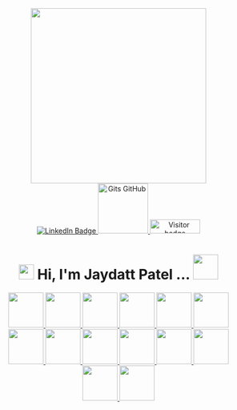 <div id="header" align="center">
          <img  src="https://github-readme-stats.vercel.app/api/top-langs/?username=jaydattpatel&langs_count=20&layout=compact&theme=highcontrast&count_private=true&hide=Jupyter%20Notebook&exclude_repo=Python-3-Programming-Coursera-University-of-Michigan,Python-Project-pillow-tesseract-and-opencv-coursera" width="350">
</div>

<div id="badges" align="center">
  <a href="https://www.linkedin.com/in/jaydattpatel/">
    <img src="https://img.shields.io/badge/LinkedIn-blue?style=for-the-badge&logo=linkedin&logoColor=white" alt="LinkedIn Badge"/>
  </a>
  <a href="https://gist.github.com/jaydattpatel">
    <img src="https://github.com/jaydattpatel/jaydattpatel/assets/124486498/33b65b12-f794-4eb1-a939-a5d8f02f91d7/gist.png" width="100" alt="Gits GitHub"/>
  </a>
  <img src="https://api.visitorbadge.io/api/visitors?path=jaydattpatel%2Fjaydattpatel&label=Visitors&labelColor=%23720026&countColor=%23ffae00" alt="Visitor badge" width="100" height="28"/>
</div>

<h1 align="center">
  <img src="https://media.giphy.com/media/hvRJCLFzcasrR4ia7z/giphy.gif" width="30px"/>
  Hi, I'm Jaydatt Patel ...
  <img src="https://github.com/jaydattpatel/jaydattpatel/assets/124486498/f638a46c-4b87-4316-88fc-b573dfe1f926" width="50px"/>
</h1>
    <div id="repoLinks" align="center">
      <a href="https://github.com/jaydattpatel/MERN-Full-Stack-Web-Development">
        <img
          src="https://github.com/user-attachments/assets/315455e8-84af-4460-ad22-e05d48cd98cd"
          width="70"
        />
      </a>
      <a href="https://github.com/jaydattpatel/MERN-Full-Stack-Web-Development">
        <img
          src="https://github.com/user-attachments/assets/31d75fdf-f0a9-47c7-b160-4c7a5a47c74f"
          width="70"
        />
      </a>
      <a href="https://github.com/jaydattpatel/MERN-Full-Stack-Web-Development">
        <img
          src="https://github.com/user-attachments/assets/ab7c4e45-d50b-448e-839c-c3ffe32725d0"
          width="70"
        />
      </a>
      <a href="https://github.com/jaydattpatel/MERN-Full-Stack-Web-Development">
        <img
          src="https://github.com/user-attachments/assets/179b4a02-47ce-484d-9556-02168538874d"
          width="70"
        />
      </a>
      <a href="https://github.com/jaydattpatel/MERN-Full-Stack-Web-Development">
        <img
          src="https://github.com/user-attachments/assets/75b08fe3-74a6-4281-8203-d38e3bcf144a"
          width="70"
        />
      </a>
      <a href="https://github.com/jaydattpatel/MERN-Full-Stack-Web-Development">
        <img
          src="https://github.com/user-attachments/assets/ac76dadf-c85c-4a20-b05e-1ac0a0331b65"
          width="70"
        />
      </a>
      <a href="https://github.com/jaydattpatel/JavaScript">
        <img
          src="https://github.com/user-attachments/assets/d38a437a-21a9-406f-bce5-9432f222658c"
          width="70"
        />
      </a>
      <a href="https://github.com/jaydattpatel/Git-Commands">
        <img
          src="https://github.com/user-attachments/assets/675df6de-4e2c-4abe-a3bd-8a90bf8a97b3"
          width="70"
        />
      </a>
      <a href="https://github.com/jaydattpatel/Python-Programming">
        <img
          src="https://github.com/user-attachments/assets/bd34f38d-2b1e-4504-bba9-0bf30a3fc7a0"
          width="70"
        />
      </a>
      <a href="https://github.com/jaydattpatel/Java-Programs">
        <img
          src="https://github.com/user-attachments/assets/17bc42af-7d2e-4c28-a70b-f3134c435ae5"
          width="70"
        />
      </a>
      <a href="https://github.com/jaydattpatel/PL-SQL-DBMS">
        <img
          src="https://github.com/user-attachments/assets/8c6e4200-b6cd-43d9-93fa-5c71e53b2282"
          width="70"
        />
      </a>
      <a
        href="https://github.com/jaydattpatel/Linux-commands-and-Shell-Scripts"
      >
        <img
          src="https://github.com/user-attachments/assets/836d8879-c8ff-45a7-9cc2-f5bf831d6c7d"
          width="70"
        />
      </a>
      <a href="https://github.com/jaydattpatel/CPP-Programs-with-DSA">
        <img
          src="https://github.com/user-attachments/assets/a3200b5b-7965-4c92-a2fc-7fc39d77a538"
          width="70"
        />
      </a>
      <a href="https://github.com/jaydattpatel/C-Programs">
        <img
          src="https://github.com/user-attachments/assets/bdcaa587-f633-463d-ab7f-bfe08c1d7d7b"
          width="70"
        />
      </a>
    </div>


<!--
**jaydattpatel/jaydattpatel** is a ✨ _special_ ✨ repository because its `README.md` (this file) appears on your GitHub profile.

Here are some ideas to get you started:

- 🔭 I’m currently working on ...
- 🌱 I’m currently learning ...
- 👯 I’m looking to collaborate on ...
- 🤔 I’m looking for help with ...
- 💬 Ask me about ...
- 📫 How to reach me: ...
- 😄 Pronouns: ...
- ⚡ Fun fact: ...
-->
